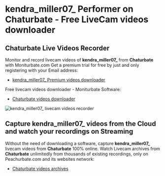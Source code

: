 # kendra_miller07_ Performer on Chaturbate - Free LiveCam videos downloader

## Chaturbate Live Videos Recorder

Monitor and record livecam videos of **kendra_miller07_** from **Chaturbate** with Moniturbate.com
Get a premium trial for free by just and only registering with your Email address:
* [kendra_miller07_ Premium videos downloader](https://moniturbate.com/request-demo-licence-key.html)

Free livecam videos downloader - Moniturbate Software:
* [Chaturbate videos downloader](https://moniturbate.com/moniturbate-download-software.html)

![kendra_miller07_ livecam videos recorder](https://peachurnet.com/templates/moniturbate-software.png)


## Capture kendra_miller07_ videos from the Cloud and watch your recordings on Streaming

Without the need of downloading a software, capture **kendra_miller07_** livecam videos from **Chaturbate** 100% online.
Watch Livecam archives from **Chaturbate** unlimitedly from thousands of existing recordings, only on Peachurbate.com and its websites network:
* [Chaturbate videos archives](https://peachurnet.com/)